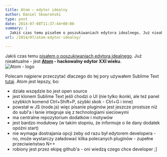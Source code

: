 ```yaml
---
title: Atom – edytor idealny
author: Daniel Skowroński
type: post
date: 2014-07-08T11:37:44+00:00
summary: |
  Jakiś czas temu pisałem o poszukiwaniach edytora idealnego. Już nieaktualne - jest Atom - hackowalny edytor XXI wieku
url: /2014/07/atom-edytor-idealny/

---
```

Jakiś czas temu [pisałem o poszukiwaniach edytora idealnego][1]. Już nieaktualne - jest **[Atom][2] - hackowalny edytor XXI wieku**.  
![Atom - logo](/wp-content/uploads/2014/07/logo-b609c07fb6a8fe9a4ca5482b53f6c6c2.png) 

Polecam najpierw przeczytać dlaczego do tej pory używałem Sublime Text [tutaj][3]. Atom jest lepszy, bo:

  * działa wszędzie bo jest open source
  * jest klonem Sublime Text jeśli chodzi o UI (nie tylko ikonki, ale też panel szybkich komend Ctrl+Shift+P, szybki skok - Ctrl+G i inne)
  * powstał w JS (node.js) więc pisanie pluginów jest jeszcze prostsze niż do subl'a i łanie integruje się z technologiami sieciowymi
  * ma centralne repozytorium dodatków i motywów
  * jest bardzo modułowy (w takim stopniu, że informuje o ile dany dodatek opóźni start)
  * nie wymaga dostrajania opcji żeby od razu był edytorem developera - no, może wystarczy załadować kilka polecanych pluginów - zupełne przeciwieństwo N++
  * robiony jest przez ekipę github'a - oni wiedzą czego chce developer ;]

 [1]: /2014/01/edytor-uniwersalny
 [2]: https://atom.io/
 [3]: /2014/01/edytor-uniwersalny/